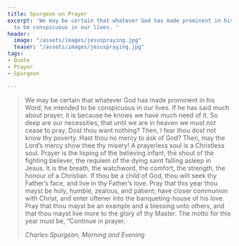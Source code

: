 ```yaml
---
title: Spurgeon on Prayer
excerpt: 'We may be certain that whatever God has made prominent in his Word, he intended
  to be conspicuous in our lives. '
header:
  image: "/assets/images/jesuspraying.jpg"
  teaser: "/assets/images/jesuspraying.jpg"
tags:
- Quote
- Prayer
- Spurgeon

---
```

> We may be certain that whatever God has made prominent in his Word, he intended to be conspicuous in our lives. If he has said much about prayer, it is because he knows we have much need of it. So deep are our necessities, that until we are in heaven we must not cease to pray. Dost thou want nothing? Then, I fear thou dost not know thy poverty. Hast thou no mercy to ask of God? Then, may the Lord’s mercy show thee thy misery! A prayerless soul is a Christless soul. Prayer is the lisping of the believing infant, the shout of the fighting believer, the requiem of the dying saint falling asleep in Jesus. It is the breath, the watchword, the comfort, the strength, the honour of a Christian. If thou be a child of God, thou wilt seek thy Father’s face, and live in thy Father’s love. Pray that this year thou mayst be holy, humble, zealous, and patient; have closer communion with Christ, and enter oftener into the banqueting-house of his love. Pray that thou mayst be an example and a blessing unto others, and that thou mayst live more to the glory of thy Master. The motto for this year must be, “Continue in prayer.
>
> <cite>Charles Spurgeon, _Morning and Evening_</cite>